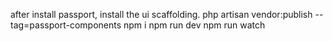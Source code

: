 after install passport, install the ui scaffolding.
php artisan vendor:publish --tag=passport-components
npm i
npm run dev
npm run watch
